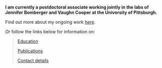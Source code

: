 **I am currently a postdoctoral associate working jointly in the labs of Jennifer Bomberger and Vaughn Cooper at the University of Pittsburgh.**

Find out more about my ongoing work [<u>here</u>](./current-work.html).

_Or_ follow the links below for information on:
>[<u>Education</u>](./education.html)
>
>[<u>Publications</u>](./publications.html)
>
>[<u>Contact details</u>](./contact.html)
